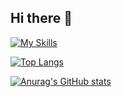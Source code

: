## Hi there 👋

[![My Skills](https://skillicons.dev/icons?i=py,fastapi,ts,react,nextjs,nodejs,aws,matlab)](https://skillicons.dev)

[![Top Langs](https://github-readme-stats.vercel.app/api/top-langs/?username=ksk-17090k1)](https://github.com/anuraghazra/github-readme-stats)


[![Anurag's GitHub stats](https://github-readme-stats.vercel.app/api?username=ksk-17090k1)](https://github.com/anuraghazra/github-readme-stats)



<!--
**ksk-17090k1/ksk-17090k1** is a ✨ _special_ ✨ repository because its `README.md` (this file) appears on your GitHub profile.

Here are some ideas to get you started:

- 🔭 I’m currently working on ...
- 🌱 I’m currently learning ...
- 👯 I’m looking to collaborate on ...
- 🤔 I’m looking for help with ...
- 💬 Ask me about ...
- 📫 How to reach me: ...
- 😄 Pronouns: ...
- ⚡ Fun fact: ...
-->
